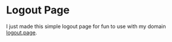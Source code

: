 # Logout Page

I just made this simple logout page for fun to use with my domain [logout.page](logout.page).
